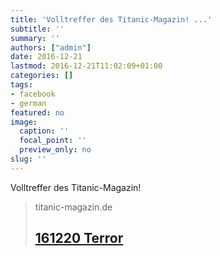 ```yaml
---
title: 'Volltreffer des Titanic-Magazin! ...'
subtitle: ''
summary: ''
authors: ["admin"]
date: 2016-12-21
lastmod: 2016-12-21T11:02:09+01:00
categories: []
tags:
- facebook
- german
featured: no
image:
  caption: ''
  focal_point: ''
  preview_only: no
slug: ''
---
```

Volltreffer des Titanic-Magazin!
> titanic-magazin.de
> ## [161220 Terror](http://www.titanic-magazin.de/fileadmin/content/Postkarten/161220_Terror.jpg)
>


